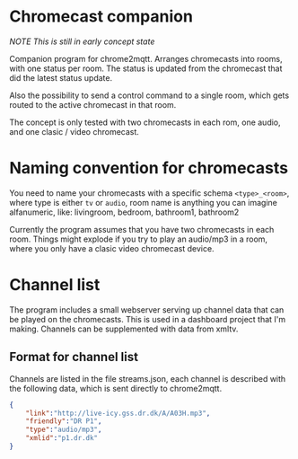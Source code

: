 Chromecast companion
===
*NOTE This is still in early concept state*

Companion program for chrome2mqtt. Arranges chromecasts into rooms, with one status per room. The status is updated from the chromecast that did the latest status update. 

Also the possibility to send a control command to a single room, which gets routed to the active chromecast in that room.

The concept is only tested with two chromecasts in each rom, one audio, and one clasic / video chromecast.

Naming convention for chromecasts
===
You need to name your chromecasts with a specific schema `<type>_<room>`, where type is either `tv` or `audio`, room name is anything you can imagine alfanumeric, like: livingroom, bedroom, bathroom1, bathroom2

Currently the program assumes that you have two chromecasts in each room. Things might explode if you try to play an audio/mp3 in a room, where you only have a clasic video chromecast device.

Channel list
===
The program includes a small webserver serving up channel data that can be played on the chromecasts. This is used in a dashboard project that I'm making. Channels can be supplemented with data from xmltv.

Format for channel list
---
Channels are listed in the file streams.json, each channel is described with the following data, which is sent directly to chrome2mqtt.

```json
{
    "link":"http://live-icy.gss.dr.dk/A/A03H.mp3",
    "friendly":"DR P1",
    "type":"audio/mp3",
    "xmlid":"p1.dr.dk"
}
```

